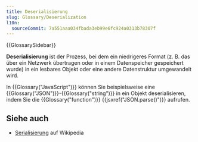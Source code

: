 ```yaml
---
title: Deserialisierung
slug: Glossary/Deserialization
l10n:
  sourceCommit: 7a551aaa034fbada3eb99e6fc924a0313b78307f
---
```


{{GlossarySidebar}}

**Deserialisierung** ist der Prozess, bei dem ein niedrigeres Format (z. B. das über ein Netzwerk übertragen oder in einem Datenspeicher gespeichert wurde) in ein lesbares Objekt oder eine andere Datenstruktur umgewandelt wird.

In {{Glossary("JavaScript")}} können Sie beispielsweise eine {{Glossary("JSON")}}-{{Glossary("string")}} in ein Objekt deserialisieren, indem Sie die {{Glossary("function")}} {{jsxref("JSON.parse()")}} aufrufen.

## Siehe auch

- [Serialisierung](https://en.wikipedia.org/wiki/Serialization) auf Wikipedia
